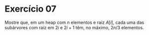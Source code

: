 # Exercício 07

Mostre que, em um heap com $`n`$ elementos e raiz $`A[i]`$, cada uma das subárvores com raiz em $`2i`$ e $`2i+1`$ têm, no máximo, $`2n/3`$ elementos.